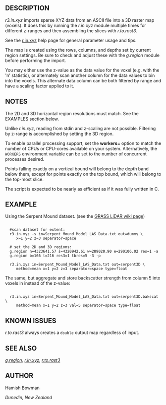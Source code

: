 
## DESCRIPTION

*r3.in.xyz* imports sparse XYZ data from an ASCII file into
a 3D raster map (voxels). It does this by running the *r.in.xyz*
module multiple times for different z-ranges and then assembling the
slices with *r.to.rast3*.

See the [r.in.xyz](r.in.xyz.html) help page for general
parameter usage and tips.

The map is created using the rows, columns, and depths set by
current region settings. Be sure to check and adjust these with
the *g.region* module before performing the import.

You may either use the z-value as the data value for the voxel
(e.g. with the 'n' statistic), or alternately scan another
column for the data values to bin into the voxels. This alternate
data column can be both filtered by range and have a scaling
factor applied to it.

## NOTES

The 2D and 3D horizontal region resolutions must match. See the
EXAMPLES section below.

Unlike *r.in.xyz*, reading from stdin and z-scaling are not
possible. Filtering by z-range is accomplished by setting the 3D region.

To enable parallel processing support, set the **workers=** option
to match the number of CPUs or CPU-cores available on your system.
Alternatively, the `WORKERS` environment variable can be set
to the number of concurrent processes desired.

Points falling exactly on a vertical bound will belong to the depth
band below them, except for points exactly on the top bound, which will
belong to the top-most slice.

The script is expected to be nearly as efficient as if it was fully
written in C.

## EXAMPLE

Using the Serpent Mound dataset. (see the
[GRASS LiDAR wiki page](https://grasswiki.osgeo.org/wiki/LIDAR))

```

  #scan dataset for extent:
  r3.in.xyz -s in=Serpent_Mound_Model_LAS_Data.txt out=dummy \
     x=1 y=2 z=3 separator=space

  # set the 2D and 3D regions:
  g.region n=4323641.57 s=4320942.61 w=289020.90 e=290106.02 res=1 -a
  g.region b=166 t=216 res3=1 tbres=5 -3 -p

  r3.in.xyz in=Serpent_Mound_Model_LAS_Data.txt out=serpent3D \
     method=mean x=1 y=2 z=3 separator=space type=float

```

The same, but aggregate and store backscatter strength from column 5
into voxels in instead of the z-value:

```

  r3.in.xyz in=Serpent_Mound_Model_LAS_Data.txt out=serpent3D.bakscat \
     method=mean x=1 y=2 z=3 val=5 separator=space type=float

```

## KNOWN ISSUES

*r.to.rast3* always creates a `double` output map
regardless of input.

## SEE ALSO

*[g.region](g.region.html),
[r.in.xyz](r.in.xyz.html),
[r.to.rast3](r.to.rast3.html)*

## AUTHOR

Hamish Bowman

*Dunedin, New Zealand*

